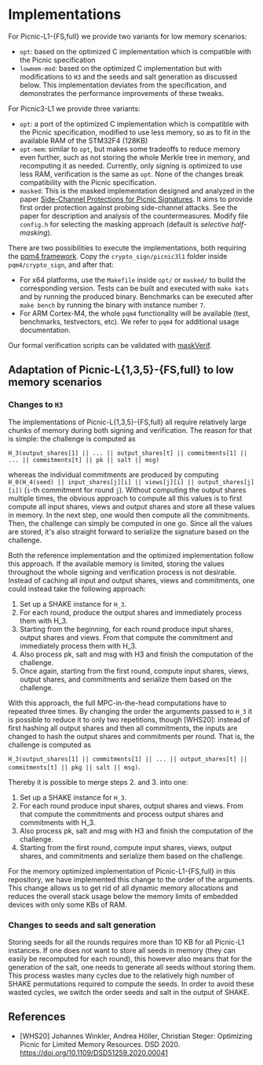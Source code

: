 # Implementations

For Picnic-L1-{FS,full} we provide two variants for low memory scenarios:

* `opt`: based on the optimized C implementation which is compatible with the Picnic specification
* `lowmem-mod`: based on the optimized C implementation but with modifications to `H3` and the seeds and salt generation as discussed below.  This implementation deviates from the specification, and demonstrates the performance improvements of these tweaks. 

For Picnic3-L1 we provide three variants:

* `opt`: a port of the optimized C implementation which is compatible with the
  Picnic specification, modified to use less memory, so as to fit in the
  available RAM of the STM32F4 (128KB)
* `opt-mem`: similar to `opt`, but makes some tradeoffs to reduce memory even
  further, such as not storing the whole Merkle tree in memory, and recomputing
  it as needed. Currently, only signing is optimized to use less RAM,
  verification is the same as `opt`. None of the changes break compatibility with the
  Picnic specification.
* `masked`: This is the masked implementation designed and analyzed in the paper 
  [Side-Channel Protections for Picnic Signatures](https://eprint.iacr.org/2021/735).
  It aims to provide first order protection against probing side-channel attacks. See 
  the paper for description and analysis of the countermeasures. Modify file `config.h`
  for selecting the masking approach (default is *selective half-masking*).

There are two possibilities to execute the implementations, both requiring the [pqm4 framework](https://github.com/mupq/pqm4). Copy the `crypto_sign/picnic3l1` folder inside `pqm4/crypto_sign`, and after that:
* For x64 platforms, use the `Makefile` inside `opt/` or `masked/` to build the corresponding version.
Tests can be built and executed with `make kats` and by running the produced binary. Benchmarks can be executed after `make bench` by running the binary with instance number `7`.
* For ARM Cortex-M4, the whole `pqm4` functionality will be available (test, benchmarks, testvectors, etc). We refer to `pqm4` for additional usage documentation.

Our formal verification scripts can be validated with [maskVerif](https://gitlab.com/benjgregoire/maskverif). 

## Adaptation of Picnic-L{1,3,5}-{FS,full} to low memory scenarios

### Changes to `H3`

The implementations of Picnic-L{1,3,5}-{FS,full} all require relatively large chunks of memory during both signing and verification. The reason for that is simple: the challenge is computed as 

`H_3(output_shares[1] || ... || output_shares[t] || commitments[1] || ... || commitments[t] || pk || salt || msg)`

 whereas the individual commitments are produced by computing `H_0(H_4(seed) || input_shares[j][i] || views[j][i] || output_shares[j][i])` (`i`-th commitment for round `j`). Without computing the output shares multiple times, the obvious approach to compute all this values is to first compute all input shares, views and output shares and store all these values in memory. In the next step, one would then compute all the commitments. Then, the challenge can simply be computed in one go. Since all the values are stored, it's also straight forward to serialize the signature based on the challenge.

Both the reference implementation and the optimized implementation follow this approach. If the available memory is limited, storing the values throughout the whole signing and verification process is not desirable. Instead of caching all input and output shares, views and commitments, one could instead take the following approach:

1. Set up a SHAKE instance for `H_3`.
1. For each round, produce the output shares and immediately process them with H_3.
1. Starting from the beginning, for each round produce input shares, output shares and views. From that compute the commitment and immediately process them with H_3.
1. Also process pk, salt and msg with H3 and finish the computation of the challenge.
1. Once again, starting from the first round, compute input shares, views, output shares, and commitments and serialize them based on the challenge.

With this approach, the full MPC-in-the-head computations have to repeated three times. By changing the order the arguments passed to `H_3` it is possible to reduce it to only two repetitions, though [WHS20]: instead of first hashing all output shares and then all commitments, the inputs are changed to hash the output shares and commitments per round. That is, the challenge is computed as 

`H_3(output_shares[1] || commitments[1] || ... || output_shares[t] || commitments[t] || pkg || salt || msg)`.

Thereby it is possible to merge steps 2. and 3. into one:

1. Set up a SHAKE instance for `H_3`.
1. For each round produce input shares, output shares and views. From that compute the commitments and process output shares and commitments with H_3.
1. Also process pk, salt and msg with H3 and finish the computation of the challenge.
1. Starting from the first round, compute input shares, views, output shares, and commitments and serialize them based on the challenge.

For the memory optimized implementation of Picnic-L1-{FS,full} in this repository, we have implemented this change to the order of the arguments. This change allows us to get rid of all dynamic memory allocations and reduces the overall stack usage below the memory limits of embedded devices with only some KBs of RAM.

### Changes to seeds and salt generation

Storing seeds for all the rounds requires more than 10 KB for all Picnic-L1 instances. If one does not want to store all seeds in memory (they can easily be recomputed for each round), this however also means that for the generation of the salt, one needs to generate all seeds without storing them. This process wastes many cycles due to the relatively high number of SHAKE permutations required to compute the seeds. In order to avoid these wasted cycles, we switch the order seeds and salt in the output of SHAKE.


## References

* [WHS20] Johannes Winkler, Andrea Höller, Christian Steger: Optimizing Picnic for Limited Memory Resources. DSD 2020. https://doi.org/10.1109/DSD51259.2020.00041
